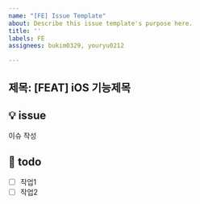 ```yaml
---
name: "[FE] Issue Template"
about: Describe this issue template's purpose here.
title: ''
labels: FE
assignees: bukim0329, youryu0212

---
```


제목: [FEAT] iOS 기능제목
---

## 💡 issue
이슈 작성

## 📝 todo
- [ ] 작업1
- [ ] 작업2
